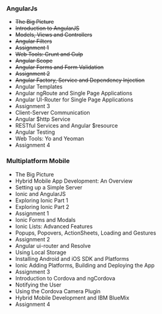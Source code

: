 ### AngularJs

* ~~The Big Picture~~
* ~~Introduction to AngularJS~~
* ~~Models, Views and Controllers~~
* ~~Angular Filters~~
* ~~Assignment 1~~
* ~~Web Tools: Grunt and Gulp~~
* ~~Angular Scope~~
* ~~Angular Forms and Form Validation~~
* ~~Assignment 2~~
* ~~Angular Factory, Service and Dependency Injection~~
* Angular Templates
* Angular ngRoute and Single Page Applications
* Angular UI-Router for Single Page Applications
* Assignment 3
* Client-Server Communication
* Angular $http Service
* RESTful Services and Angular $resource
* Angular Testing
* Web Tools: Yo and Yeoman
* Assignment 4

### Multiplatform Mobile

* The Big Picture
* Hybrid Mobile App Development: An Overview
* Setting up a Simple Server
* Ionic and AngularJS
* Exploring Ionic Part 1
* Exploring Ionic Part 2
* Assignment 1
* Ionic Forms and Modals
* Ionic Lists: Advanced Features
* Popups, Popovers, ActionSheets, Loading and Gestures
* Assignment 2
* Angular ui-router and Resolve
* Using Local Storage
* Installing Android and iOS SDK and Platforms
* Ionic Adding Platforms, Building and Deploying the App
* Assignment 3
* Introduction to Cordova and ngCordova
* Notifying the User
* Using the Cordova Camera Plugin
* Hybrid Mobile Development and IBM BlueMix
* Assignment 4